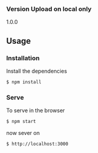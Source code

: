 
### Version Upload on local only
1.0.0

## Usage

### Installation

Install the dependencies

```sh
$ npm install
```

### Serve
To serve in the browser

```sh
$ npm start
```

now sever on 

```sh
$ http://localhost:3000
```
